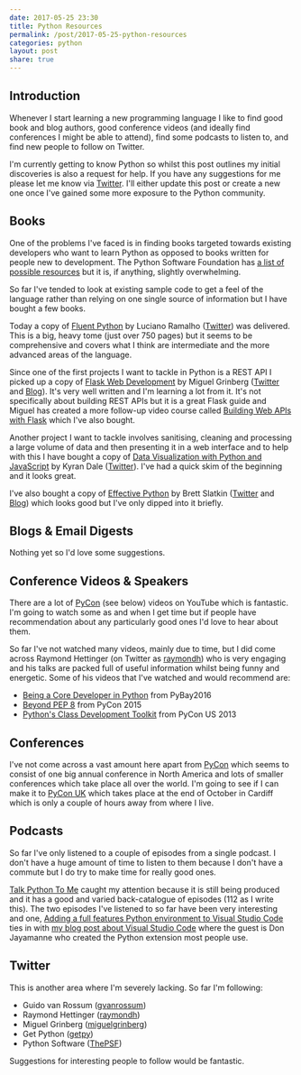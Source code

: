 ```yaml
---
date: 2017-05-25 23:30
title: Python Resources
permalink: /post/2017-05-25-python-resources
categories: python
layout: post
share: true
---
```


## Introduction
Whenever I start learning a new programming language I like to find good book and blog authors, good conference videos (and ideally find conferences I might be able to attend), find some podcasts to listen to, and find new people to follow on Twitter.

I'm currently getting to know Python so whilst this post outlines my initial discoveries is also a request for help. If you have any suggestions for me please let me know via [Twitter](http://twitter.com/sgaw). I'll either update this post or create a new one once I've gained some more exposure to the Python community.

## Books
One of the problems I've faced is in finding books targeted towards existing developers who want to learn Python as opposed to books written for people new to development.  The Python Software Foundation has [a list of possible resources](https://wiki.python.org/moin/BeginnersGuide/Programmers) but it is, if anything, slightly overwhelming.

So far I've tended to look at existing sample code to get a feel of the language rather than relying on one single source of information but I have bought a few books.

Today a copy of [Fluent Python](http://shop.oreilly.com/product/0636920032519.do) by Luciano Ramalho ([Twitter](http://twitter.com/ramalhoorg)) was delivered. This is a big, heavy tome (just over 750 pages) but it seems to be comprehensive and covers what I think are intermediate and the more advanced areas of the language.

Since one of the first projects I want to tackle in Python is a REST API I picked up a copy of [Flask Web Development](https://flaskbook.com) by Miguel Grinberg ([Twitter](http://www.twitter.com/miguelgrinberg) and [Blog](https://blog.miguelgrinberg.com/index)). It's very well written and I'm learning a lot from it. It's not specifically about building REST APIs but it is a great Flask guide and Miguel has created a more follow-up video course called [Building Web APIs with Flask](http://shop.oreilly.com/product/0636920034803.do) which I've also bought.

Another project I want to tackle involves sanitising, cleaning and processing a large volume of data and then presenting it in a web interface and to help with this I have bought a copy of [Data Visualization with Python and JavaScript](http://shop.oreilly.com/product/0636920037057.do) by Kyran Dale ([Twitter](https://twitter.com/kyran_dale)). I've had a quick skim of the beginning and it looks great.

I've also bought a copy of [Effective Python](http://www.effectivepython.com) by Brett Slatkin ([Twitter](https://twitter.com/haxor) and [Blog](http://www.onebigfluke.com)) which looks good but I've only dipped into it briefly.

## Blogs & Email Digests
Nothing yet so I'd love some suggestions.

## Conference Videos & Speakers
There are a lot of [PyCon](http://www.pycon.org) (see below) videos on YouTube which is fantastic. I'm going to watch some as and when I get time but if people have recommendation about any particularly good ones I'd love to hear about them.

So far I've not watched many videos, mainly due to time, but I did come across Raymond Hettinger (on Twitter as [raymondh](https://twitter.com/raymondh)) who is very engaging and his talks are packed full of useful information whilst being funny and energetic. Some of his videos that I've watched and would recommend are:

* [Being a Core Developer in Python](https://www.youtube.com/watch?v=voXVTjwnn-U) from PyBay2016
* [Beyond PEP 8](https://www.youtube.com/watch?v=wf-BqAjZb8M) from PyCon 2015
* [Python's Class Development Toolkit](https://www.youtube.com/watch?v=HTLu2DFOdTg) from PyCon US 2013

## Conferences
I've not come across a vast amount here apart from [PyCon](http://www.pycon.org) which seems to consist of one big annual conference in North America and lots of smaller conferences which take place all over the world. I'm going to see if I can make it to [PyCon UK](http://2017.pyconuk.org) which takes place at the end of October in Cardiff which is only a couple of hours away from where I live.

## Podcasts
So far I've only listened to a couple of episodes from a single podcast. I don't have a huge amount of time to listen to them because I don't have a commute but I do try to make time for really good ones.

[Talk Python To Me](https://talkpython.fm) caught my attention because it is still being produced and it has a good and varied back-catalogue of episodes (112 as I write this). The two episodes I've listened to so far have been very interesting and one, [Adding a full features Python environment to Visual Studio Code](https://talkpython.fm/episodes/show/101/adding-a-full-featured-python-environment-to-visual-studio-code) ties in with [my blog post about Visual Studio Code](https://www.swwritings.com/post/2017-05-25-visual-studio-code-for-python) where the guest is Don Jayamanne who created the Python extension most people use.

## Twitter
This is another area where I'm severely lacking. So far I'm following:

* Guido van Rossum ([gvanrossum](https://twitter.com/gvanrossum))
* Raymond Hettinger ([raymondh](https://twitter.com/raymondh))
* Miguel Grinberg ([miguelgrinberg](https://twitter.com/miguelgrinberg))
* Get Python ([getpy](https://twitter.com/getpy))
* Python Software ([ThePSF](https://twitter.com/ThePSF))

Suggestions for interesting people to follow would be fantastic.
